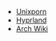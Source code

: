 
- [Unixporn](https://www.reddit.com/r/unixporn/)
- [Hyprland](https://hyprland.org/)
- [Arch Wiki](https://wiki.archlinux.jp/index.php/%E3%83%A1%E3%82%A4%E3%83%B3%E3%83%9A%E3%83%BC%E3%82%B8)